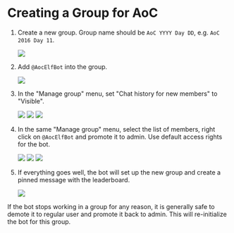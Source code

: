 # Creating a Group for AoC

1. Create a new group. Group name should be `AoC YYYY Day DD`, e.g. `AoC 2016 Day 11`.

   ![](img/create-group/create-group.png)

1. Add `@AocElfBot` into the group.

   ![](img/create-group/add-bot.png)

1. In the "Manage group" menu, set "Chat history for new members" to "Visible".

   ![](img/create-group/manage-group.png)
   ![](img/create-group/edit-group-1.png)
   ![](img/create-group/visible-history.png)

1. In the same "Manage group" menu, select the list of members, right click on `@AocElfBot` and promote it to admin. Use default access rights for the bot.

   ![](img/create-group/edit-group-2.png)
   ![](img/create-group/promote-admin.png)
   ![](img/create-group/add-admin.png)

1. If everything goes well, the bot will set up the new group and create a pinned message with the leaderboard.

   ![](img/create-group/bot-online.png)

If the bot stops working in a group for any reason, it is generally safe to demote it to regular user and promote it back to admin. This will re-initialize the bot for this group.
